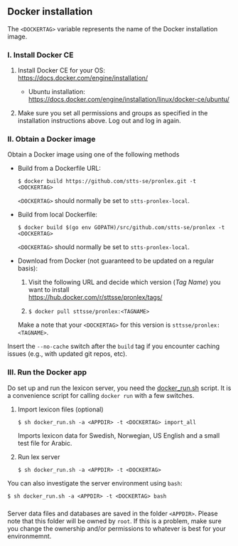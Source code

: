 ## Docker installation

The `<DOCKERTAG>` variable represents the name of the Docker installation image.

### I. Install Docker CE

1. Install Docker CE for your OS: https://docs.docker.com/engine/installation/   
   * Ubuntu installation: https://docs.docker.com/engine/installation/linux/docker-ce/ubuntu/

2. Make sure you set all permissions and groups as specified in the installation instructions above. Log out and log in again.


### II. Obtain a Docker image

Obtain a Docker image using one of the following methods

* Build from a Dockerfile URL:

   `$ docker build https://github.com/stts-se/pronlex.git -t <DOCKERTAG>`   

   `<DOCKERTAG>` should normally be set to `stts-pronlex-local`.

* Build from local Dockerfile:

   `$ docker build $(go env GOPATH)/src/github.com/stts-se/pronlex -t <DOCKERTAG>`

   `<DOCKERTAG>` should normally be set to `stts-pronlex-local`.

* Download from Docker (not guaranteed to be updated on a regular basis):
 
  1. Visit the following URL and decide which version (_Tag Name_) you want to install    
     https://hub.docker.com/r/sttsse/pronlex/tags/
 
  2. `$ docker pull sttsse/pronlex:<TAGNAME>`

  Make a note that your `<DOCKERTAG>` for this version is `sttsse/pronlex:<TAGNAME>`.
   	

Insert the `--no-cache` switch after the `build` tag if you encounter caching issues (e.g., with updated git repos, etc).


### III. Run the Docker app

Do set up and run the lexicon server, you need the [docker_run.sh](https://raw.githubusercontent.com/stts-se/pronlex/master/docker/docker_run.sh) script. It is a convenience script for calling `docker run` with a few switches.

1. Import lexicon files (optional)

    `$ sh docker_run.sh -a <APPDIR> -t <DOCKERTAG> import_all`

    Imports lexicon data for Swedish, Norwegian, US English and a small test file for Arabic.


3. Run lex server

    `$ sh docker_run.sh -a <APPDIR> -t <DOCKERTAG>`


You can also investigate the server environment using `bash`:   

`$ sh docker_run.sh -a <APPDIR> -t <DOCKERTAG> bash`
  

###
Server data files and databases are saved in the folder `<APPDIR>`. Please note that this folder will be owned by `root`. If this is a problem, make sure you change the ownership and/or permissions to whatever is best for your environmemnt.


<!-- to pass on system user to the Docker environment:
<!---   $ docker build --build-arg USER=$USER https://raw.githubusercontent.com/stts-se/pronlex/master/Dockerfile -t stts-lexserver-local	 --->

<!---   $ docker build --build-arg USER=$USER $GOPATH/src/github.com/stts-se/pronlex -t stts-lexserver-local --->



